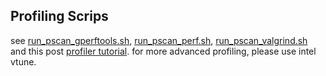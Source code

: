## Profiling Scrips

see [run_pscan_gperftools.sh](./run_pscan_gperftools.sh), [run_pscan_perf.sh](./run_pscan_perf.sh), [run_pscan_valgrind.sh](./run_pscan_valgrind.sh) and this post [profiler tutorial](http://gernotklingler.com/blog/gprof-valgrind-gperftools-evaluation-tools-application-level-cpu-profiling-linux/). 
for more advanced profiling, please use intel vtune.